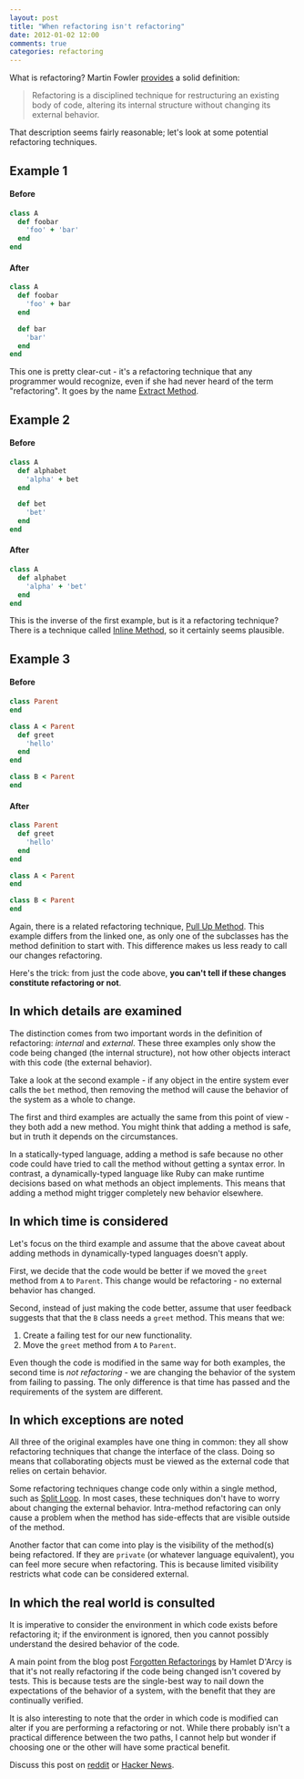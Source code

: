 ```yaml
---
layout: post
title: "When refactoring isn't refactoring"
date: 2012-01-02 12:00
comments: true
categories: refactoring
---
```


What is refactoring? Martin Fowler [provides][refactoring] a solid
definition:

> Refactoring is a disciplined technique for restructuring an
> existing body of code, altering its internal structure without
> changing its external behavior.

That description seems fairly reasonable; let's look at some potential
refactoring techniques.

<!-- more -->

## Example 1
#### Before
```ruby
class A
  def foobar
    'foo' + 'bar'
  end
end
```

#### After
```ruby
class A
  def foobar
    'foo' + bar
  end

  def bar
    'bar'
  end
end
```

This one is pretty clear-cut - it's a refactoring technique that any
programmer would recognize, even if she had never heard of the term
"refactoring". It goes by the name [Extract Method][extract-method].

## Example 2
#### Before
```ruby
class A
  def alphabet
    'alpha' + bet
  end

  def bet
    'bet'
  end
end
```

#### After
```ruby
class A
  def alphabet
    'alpha' + 'bet'
  end
end
```

This is the inverse of the first example, but is it a refactoring
technique?  There is a technique called
[Inline Method][inline-method], so it certainly seems plausible.

## Example 3
#### Before
```ruby
class Parent
end

class A < Parent
  def greet
    'hello'
  end
end

class B < Parent
end
```

#### After
```ruby
class Parent
  def greet
    'hello'
  end
end

class A < Parent
end

class B < Parent
end
```

Again, there is a related refactoring technique,
[Pull Up Method][pull-up-method]. This example differs from the linked
one, as only one of the subclasses has the method definition to start
with. This difference makes us less ready to call our changes
refactoring.

Here's the trick: from just the code above, **you can't tell if these
changes constitute refactoring or not**.

## In which details are examined

The distinction comes from two important words in the definition of
refactoring: *internal* and *external*. These three examples only show
the code being changed (the internal structure), not how other objects
interact with this code (the external behavior).

Take a look at the second example - if any object in the entire system
ever calls the `bet` method, then removing the method will cause the
behavior of the system as a whole to change.

The first and third examples are actually the same from this point of
view - they both add a new method. You might think that adding a
method is safe, but in truth it depends on the circumstances.

In a statically-typed language, adding a method is safe because no
other code could have tried to call the method without getting a
syntax error. In contrast, a dynamically-typed language like Ruby can
make runtime decisions based on what methods an object
implements. This means that adding a method might trigger completely
new behavior elsewhere.

## In which time is considered

Let's focus on the third example and assume that the above caveat
about adding methods in dynamically-typed languages doesn't apply.

First, we decide that the code would be better if we moved the `greet`
method from `A` to `Parent`. This change would be refactoring - no
external behavior has changed.

Second, instead of just making the code better, assume that user
feedback suggests that that the `B` class needs a `greet` method. This
means that we:

1. Create a failing test for our new functionality.
2. Move the `greet` method from `A` to `Parent`.

Even though the code is modified in the same way for both examples,
the second time is *not refactoring* - we are changing the behavior of
the system from failing to passing. The only difference is that time
has passed and the requirements of the system are different.

## In which exceptions are noted

All three of the original examples have one thing in common: they all
show refactoring techniques that change the interface of the
class. Doing so means that collaborating objects must be viewed as the
external code that relies on certain behavior.

Some refactoring techniques change code only within a single method,
such as [Split Loop][split-loop]. In most cases, these techniques
don't have to worry about changing the external behavior. Intra-method
refactoring can only cause a problem when the method has side-effects
that are visible outside of the method.

Another factor that can come into play is the visibility of the
method(s) being refactored. If they are `private` (or whatever
language equivalent), you can feel more secure when refactoring. This
is because limited visibility restricts what code can be considered
external.

## In which the real world is consulted

It is imperative to consider the environment in which code exists
before refactoring it; if the environment is ignored, then you cannot
possibly understand the desired behavior of the code.

A main point from the blog post
[Forgotten Refactorings][changing-shit] by Hamlet D'Arcy is that it's
not really refactoring if the code being changed isn't covered by
tests. This is because tests are the single-best way to nail down the
expectations of the behavior of a system, with the benefit that they
are continually verified.

It is also interesting to note that the order in which code is
modified can alter if you are performing a refactoring or not. While
there probably isn't a practical difference between the two paths, I
cannot help but wonder if choosing one or the other will have some
practical benefit.

Discuss this post on [reddit][reddit] or [Hacker News][hn].

[refactoring]: http://martinfowler.com/refactoring/
[extract-method]: http://martinfowler.com/refactoring/catalog/extractMethod.html
[inline-method]: http://martinfowler.com/refactoring/catalog/inlineMethod.html
[pull-up-method]: http://martinfowler.com/refactoring/catalog/pullUpMethod.html
[split-loop]: http://martinfowler.com/refactoring/catalog/splitLoop.html
[changing-shit]: http://hamletdarcy.blogspot.com/2009/06/forgotten-refactorings.html
[reddit]: http://www.reddit.com/r/programming/comments/nzzfu/when_refactoring_isnt_refactoring/
[hn]: http://news.ycombinator.com/item?id=3416749